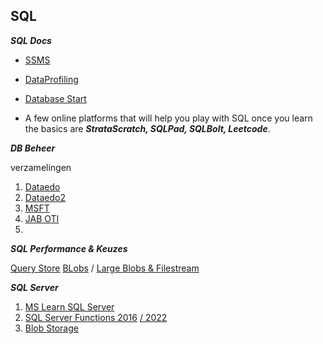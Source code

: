 ## SQL

**_SQL Docs_**

- [SSMS](https://learn.microsoft.com/en-us/sql/ssms/sql-server-management-studio-ssms?view=sql-server-ver16)
- [DataProfiling](https://dataedo.com/kb/query/sql-server/data-profiling-data-quality)

- [Database Start](https://www.databasestar.com/sql-practice/)

- A few online platforms that will help you play with SQL once you learn the basics are **_StrataScratch, SQLPad, SQLBolt, Leetcode_**.

**_DB Beheer_**

verzamelingen

1. [Dataedo](https://dataedo.com/kb/query/sql-server)
2. [Dataedo2](https://dataedo.com/blog/useful-sql-server-data-dictionary-queries-every-dba-should-have)
3. [MSFT](https://social.technet.microsoft.com/wiki/contents/articles/13198.useful-tsql-scripts-for-your-dba-toolbox.aspx)
4. [JAB OTI](https://ourtechideas.com/tsql-queries-used-by-sql-dba-in-day-to-day/)
5.

**_SQL Performance & Keuzes_**

[Query Store](https://learn.microsoft.com/en-us/sql/relational-databases/performance/monitoring-performance-by-using-the-query-store)
[BLobs](https://stackoverflow.com/questions/5613898/storing-images-in-sql-server) / [Large Blobs & Filestream](https://learn.microsoft.com/en-us/sql/relational-databases/blob/binary-large-object-blob-data-sql-server?view=sql-server-ver16)

**_SQL Server_**

1. [MS Learn SQL Server](https://learn.microsoft.com/en-us/sql/sql-server/)
2. [SQL Server Functions 2016](https://learn.microsoft.com/en-us/sql/t-sql/functions/functions?view=sql-server-ver15&source=docs) [/ 2022](https://learn.microsoft.com/en-us/sql/t-sql/functions/functions?view=sql-server-ver16&source=docs)
3. [Blob Storage](https://www.sqlshack.com/understanding-azure-blob-storage-and-its-uses-in-sql-server/)

